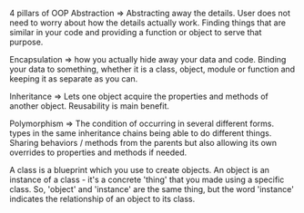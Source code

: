4 pillars of OOP
Abstraction => Abstracting away the details. User does not need to worry about how the details actually work. Finding things that are similar in your code and providing a function or object to serve that purpose.

Encapsulation => how you actually hide away your data and code. Binding your data to something, whether it is a class, object, module or function and keeping it as separate as you can.

Inheritance => Lets one object acquire the properties and methods of another object. Reusability is main benefit.

Polymorphism => The condition of occurring in several different forms.
types in the same inheritance chains being able to do different things. Sharing behaviors / methods from the parents but also allowing its own overrides to properties and methods if needed.

A class is a blueprint which you use to create objects. An object is an instance of a class - it's a concrete 'thing' that you made using a specific class. So, 'object' and 'instance' are the same thing, but the word 'instance' indicates the relationship of an object to its class.
